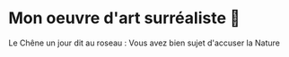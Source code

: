 # Mon oeuvre d'art surréaliste :octopus:

Le Chêne un jour dit au roseau :
Vous avez bien sujet d'accuser la Nature
